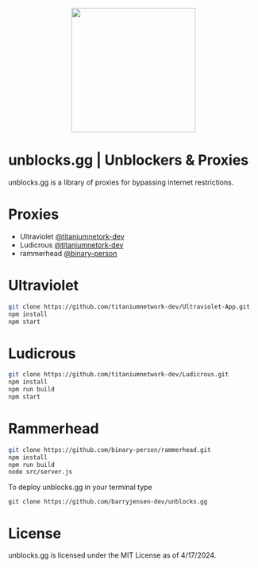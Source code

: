<p align="center">
    <img src="https://github.com/barryjensen-dev/unblocks.gg/assets/logo.png> alt="Logo" width="250"/>
</p>

# unblocks.gg | Unblockers & Proxies

unblocks.gg is a library of proxies for bypassing internet restrictions.

# Proxies

- Ultraviolet
[@titaniumnetork-dev](https://github.com/titaniumnetwork-dev)
- Ludicrous
[@titaniumnetork-dev](https://github.com/titaniumnetwork-dev)
- rammerhead
[@binary-person](https://github.com/binary-person)

# Ultraviolet

```sh
git clone https://github.com/titaniumnetwork-dev/Ultraviolet-App.git
npm install
npm start
```

# Ludicrous

```sh
git clone https://github.com/titaniumnetwork-dev/Ludicrous.git
npm install
npm run build
npm start
```

# Rammerhead

```sh
git clone https://github.com/binary-person/rammerhead.git
npm install
npm run build
node src/server.js
```

To deploy unblocks.gg in your terminal type

`git clone https://github.com/barryjensen-dev/unblocks.gg`


# License

unblocks.gg is licensed under the MIT License as of 4/17/2024.